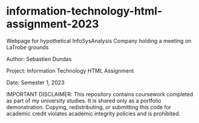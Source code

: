 # information-technology-html-assignment-2023
Webpage for hypothetical InfoSysAnalysis Company holding a meeting on LaTrobe grounds

Author: Sebastien Dundas

Project: Information Technology HTML Assignment

Date: Semester 1, 2023

IMPORTANT DISCLAIMER: This repository contains coursework completed as part of my university studies.
It is shared only as a portfolio demonstration.
Copying, redistributing, or submitting this code for academic credit violates academic integrity policies and is prohibited.
